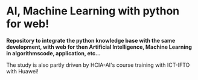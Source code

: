 # AI, Machine Learning with python for web!

**Repository to integrate the python knowledge base with the same development, with web for then Artificial Intelligence, Machine Learning in algorithmscode, application, etc...**

The study is also partly driven by HCIA-AI's course training with ICT-IFTO with Huawei!
